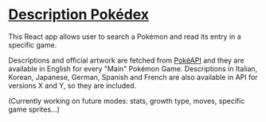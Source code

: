 # [Description Pokédex](https://widroz.github.io/DescriptionPokedex/)

This React app allows user to search a Pokémon and read its entry in a specific game.

Descriptions and official artwork are fetched from [PokéAPI](https://pokeapi.co/) and they are available in English for every "Main" Pokémon Game.
Descriptions in Italian, Korean, Japanese, German, Spanish and French are also available in API for versions X and Y, so they are included.

(Currently working on future modes: stats, growth type, moves, specific game sprites...)
